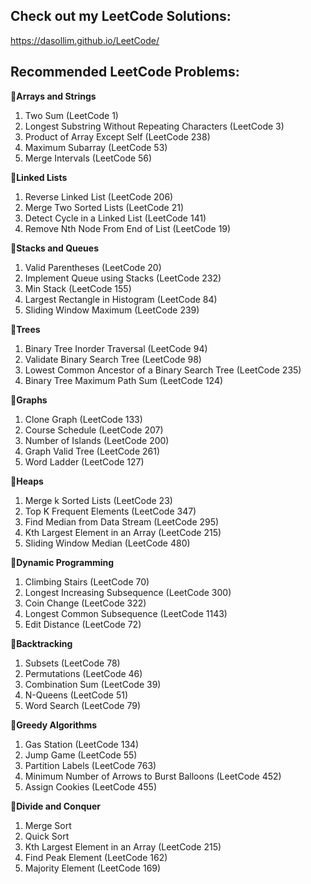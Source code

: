## Check out my LeetCode Solutions:

https://dasollim.github.io/LeetCode/

## Recommended LeetCode Problems:
**📍Arrays and Strings**
1. Two Sum (LeetCode 1)
2. Longest Substring Without Repeating Characters (LeetCode 3)
3. Product of Array Except Self (LeetCode 238)
4. Maximum Subarray (LeetCode 53)
5. Merge Intervals (LeetCode 56)

**📍Linked Lists**
1. Reverse Linked List (LeetCode 206)
2. Merge Two Sorted Lists (LeetCode 21)
3. Detect Cycle in a Linked List (LeetCode 141)
4. Remove Nth Node From End of List (LeetCode 19)

**📍Stacks and Queues**
1. Valid Parentheses (LeetCode 20)
2. Implement Queue using Stacks (LeetCode 232)
3. Min Stack (LeetCode 155)
4. Largest Rectangle in Histogram (LeetCode 84)
5. Sliding Window Maximum (LeetCode 239)

**📍Trees**
1. Binary Tree Inorder Traversal (LeetCode 94)
2. Validate Binary Search Tree (LeetCode 98)
3. Lowest Common Ancestor of a Binary Search Tree (LeetCode 235)
4. Binary Tree Maximum Path Sum (LeetCode 124)

**📍Graphs**
1. Clone Graph (LeetCode 133)
2. Course Schedule (LeetCode 207)
3. Number of Islands (LeetCode 200)
4. Graph Valid Tree (LeetCode 261)
5. Word Ladder (LeetCode 127)

**📍Heaps**
1. Merge k Sorted Lists (LeetCode 23)
2. Top K Frequent Elements (LeetCode 347)
3. Find Median from Data Stream (LeetCode 295)
4. Kth Largest Element in an Array (LeetCode 215)
5. Sliding Window Median (LeetCode 480)

**📍Dynamic Programming**
1. Climbing Stairs (LeetCode 70)
2. Longest Increasing Subsequence (LeetCode 300)
3. Coin Change (LeetCode 322)
4. Longest Common Subsequence (LeetCode 1143)
5. Edit Distance (LeetCode 72)

**📍Backtracking**
1. Subsets (LeetCode 78)
2. Permutations (LeetCode 46)
3. Combination Sum (LeetCode 39)
4. N-Queens (LeetCode 51)
5. Word Search (LeetCode 79)

**📍Greedy Algorithms**
1. Gas Station (LeetCode 134)
2. Jump Game (LeetCode 55)
3. Partition Labels (LeetCode 763)
4. Minimum Number of Arrows to Burst Balloons (LeetCode 452)
5. Assign Cookies (LeetCode 455)

**📍Divide and Conquer**
1. Merge Sort
2. Quick Sort
3. Kth Largest Element in an Array (LeetCode 215)
4. Find Peak Element (LeetCode 162)
5. Majority Element (LeetCode 169)

